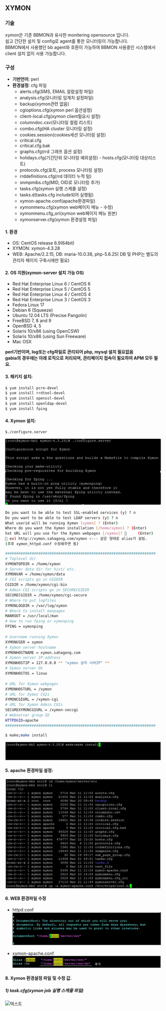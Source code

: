 ## XYMON
### 기술
xymon은 기존 BBMON과 유사한 monitering opensource 입니다.  
쉽고 간단한 설치 및 config로 agent를 통한 모니터링이 가능합니다.  
BBMON에서 사용했던 bb agent와 호환이 가능하여 BBMON 사용중인 시스템에서 client 설치 없이 사용 가능합니다.
### 구성
* **기반언어**: perl
* **환경설정**: cfg 파일  
  - alerts.cfg(SMS, EMAIL 알람설정 파일)  
  - analysis.cfg(모니터링 임계치 설정파일)
  - backup(xymon관련 없음)
  - cgioptions.cfg(xymon perl 옵션설정)
  - client-local.cfg(xymon client필요시 설정)
  - columndoc.csv(모니터링 컬럼 리스트)
  - combo.cfg(HA cluster 모니터링 설정)
  - cookies.session(cookies세션 모니터링 설정)
  - critical.cfg
  - critical.cfg.bak
  - graphs.cfg(rrd 그래프 옵션 설정)
  - holidays.cfg(기간단위 모니터링 예외설정)	- hosts.cfg(모니터링 대상리스트)
  - protocols.cfg(포트, process 모니터링 설정)
  - rrddefinitions.cfg(rrd 데이터 누적 텀)
  - snmpmibs.cfg(MID, OID로 모니터링 추가)
  - tasks.cfg(xymon 실행 스케줄 설정)
  - tasks.d(tasks.cfg include되어 실행됨)
  - xymon-apache.conf(apache환경파일)
  - xymonmenu.cfg(xymon web페이지 메뉴 - 수정)
  - xymonmenu.cfg_ori(xymon web페이지 메뉴 원본)
  - xymonserver.cfg(xymon 환경설정 파일)


#### 1. 환경
- OS: CentOS release 6.9(64bit)
- XYMON: xymon-4.3.28
- WEB: Apache/2.2.15, DB: maria-10.0.38, php-5.6.25( DB 및 PHP는 별도의 관리자 페이지 구축시에만 필요)

#### 2.	OS 지원(xymon-server 설치 가능 OS)
* Red Hat Enterprise Linux 6 / CentOS 6  
* Red Hat Enterprise Linux 5 / CentOS 5   
* Red Hat Enterprise Linux 4 / CentOS 4   
* Red Hat Enterprise Linux 3 / CentOS 3   
* Fedora Linux 17  
* Debian 6 (Squeeze)  
* Ubuntu 12.04 LTS (Precise Pangolin)  
* FreeBSD 7, 8 and 9  
* OpenBSD 4, 5  
* Solaris 10/x86 (using OpenCSW)  
* Solaris 10/x86 (using Sun Freeware)  
* Mac OSX  

**perl기반이며, log또는 cfg파일로 관리되어 php, mysql 설치 필요없음**  
**gabia의 경우에는 아래 로직으로 처리되며, 관리페이지 접속이 필요하여 APM 모두 필요.**

#### 3.	패키지 설치:
```sh
$ yum install pcre-devel  
$ yum install rrdtool-devel  
$ yum install openssl-devel  
$ yum install openldap-devel 
$ yum install fping  
```

#### 4.	Xymon 설치:
```sh
$./configure.server
```
![텍스트](https://github.com/sahagong/xymon/blob/master/img/1.jpg)

```sh
Do you want to be able to test SSL-enabled services (y) ? n
Do you want to be able to test LDAP servers (y) ? n
What userid will be running Xymon [xymon] ? (Enter)
Where do you want the Xymon installation [/home/xymon] ? (Enter)
hat URL will you use for the Xymon webpages [/xymon]?      (Enter)
 ex) http://xymon.sahagong.com/xymon <--- 같은 형태로 alias가 걸림.
(추후 xymon_httpd.conf 수정해주면 됨)
```

```sh
####################################################################
# Toplevel dir
XYMONTOPDIR = /home/xymon
# Server data dir for hist/ etc.
XYMONVAR = /home/xymon/data
# CGI scripts go in CGIDIR
CGIDIR = /home/xymon/cgi-bin
# Admin CGI scripts go in SECURECGIDIR
SECURECGIDIR = /home/xymon/cgi-secure
# Where to put logfiles
XYMONLOGDIR = /var/log/xymon
# Where to install manpages
MANROOT = /usr/local/man
# How to run fping or xymonping
FPING = xymonping

# Username running Xymon
XYMONUSER = xymon
# Xymon server hostname
XYMONHOSTNAME = xymon.sahagong.com
# Xymon server IP-address
XYMONHOSTIP = 127.0.0.0 ** "xymon 설치 서버IP" **
# Xymon server OS
XYMONHOSTOS = linux

# URL for Xymon webpages
XYMONHOSTURL = /xymon
# URL for Xymon CGIs
XYMONCGIURL = /xymon-cgi
# URL for Xymon Admin CGIs
SECUREXYMONCGIURL = /xymon-seccgi
# Webserver group-ID
HTTPDGID=apache
####################################################################
```
```sh
$ make;make install
```
![텍스트](https://github.com/sahagong/xymon/blob/master/img/2.jpg)

#### 5.	apache 환경파일 설정:
![텍스트](https://github.com/sahagong/xymon/blob/master/img/3.jpg)

#### 6.	WEB 환경파일 수정
* httpd.conf  
![텍스트](https://github.com/sahagong/xymon/blob/master/img/4.jpg)

*	xymon-apache.conf  
![텍스트](https://github.com/sahagong/xymon/blob/master/img/5.jpg)

#### 8.	Xymon 환경설정 파일 및 수정 값.
##### 1)	task.cfg(xymon job 실행 스케줄 파일)
![텍스트](https://github.com/sahagong/xymon/server/etc/task.cfg)
